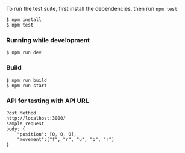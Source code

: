 
To run the test suite, first install the dependencies, then run `npm test`:

```console
$ npm install
$ npm test
```
### Running while development
```console
$ npm run dev
```
### Build
```
$ npm run build
$ npm run start
```

### API for testing with API URL
```
Post Method
http://localhost:3000/
sample request
body: {
    "position": [0, 0, 0],
    "movement":["f", "r", "u", "b", "r"]
}
```
